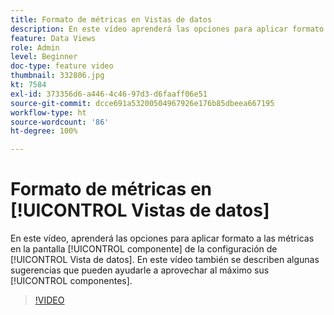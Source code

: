 ```yaml
---
title: Formato de métricas en Vistas de datos
description: En este vídeo aprenderá las opciones para aplicar formato a las métricas en la pantalla de componentes de la configuración de Vistas de datos. También se describen algunas sugerencias que pueden ayudarle a aprovechar al máximo sus componentes.
feature: Data Views
role: Admin
level: Beginner
doc-type: feature video
thumbnail: 332806.jpg
kt: 7584
exl-id: 373356d6-a446-4c46-97d3-d6faaff06e51
source-git-commit: dcce691a53200504967926e176b85dbeea667195
workflow-type: ht
source-wordcount: '86'
ht-degree: 100%

---
```


# Formato de métricas en [!UICONTROL Vistas de datos]

En este vídeo, aprenderá las opciones para aplicar formato a las métricas en la pantalla [!UICONTROL componente] de la configuración de [!UICONTROL Vista de datos]. En este vídeo también se describen algunas sugerencias que pueden ayudarle a aprovechar al máximo sus [!UICONTROL componentes].

>[!VIDEO](https://video.tv.adobe.com/v/332806/?quality=12&learn=on)
